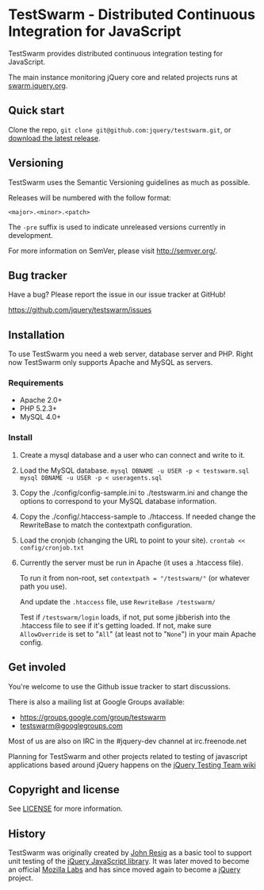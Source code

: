TestSwarm - Distributed Continuous Integration for JavaScript
=================

TestSwarm provides distributed continuous integration testing for JavaScript.

The main instance monitoring jQuery core and related projects runs at
[swarm.jquery.org](http://swarm.jquery.org/).



Quick start
----------

Clone the repo, `git clone git@github.com:jquery/testswarm.git`, or [download
the latest release](https://github.com/jquery/testswarm/zipball/master).



Versioning
----------

TestSwarm uses the Semantic Versioning guidelines as much as possible.

Releases will be numbered with the follow format:

`<major>.<minor>.<patch>`

The `-pre` suffix is used to indicate unreleased versions currently in
development.

For more information on SemVer, please visit http://semver.org/.



Bug tracker
-----------

Have a bug? Please report the issue in our issue tracker at GitHub!

https://github.com/jquery/testswarm/issues



Installation
-----------

To use TestSwarm you need a web server, database server and PHP. Right now
TestSwarm only supports Apache and MySQL as servers.

### Requirements

* Apache 2.0+
* PHP 5.2.3+
* MySQL 4.0+

### Install

1. Create a mysql database and a user who can connect and write to it.

2. Load the MySQL database.
   `mysql DBNAME -u USER -p < testswarm.sql`
   `mysql DBNAME -u USER -p < useragents.sql`

3. Copy the ./config/config-sample.ini to ./testswarm.ini and change the
   options to correspond to your MySQL database information.

4. Copy the ./config/.htaccess-sample to ./htaccess. If needed change the
   RewriteBase to match the contextpath configuration.

5. Load the cronjob (changing the URL to point to your site).
   `crontab << config/cronjob.txt`

6. Currently the server must be run in Apache (it uses a .htaccess file).

   To run it from non-root, set `contextpath = "/testswarm/"` (or whatever
   path you use).

   And update the `.htaccess` file, use `RewriteBase /testswarm/`

   Test if `/testswarm/login` loads, if not, put some jibberish into the
   .htaccess file to see if it's getting loaded. If not, make sure
   `AllowOverride` is set to "`All`" (at least not to "`None`") in your main
   Apache config.



Get involed
---------------------

You're welcome to use the Github issue tracker to start discussions.

There is also a mailing list at Google Groups available:

* https://groups.google.com/group/testswarm
* testswarm@googlegroups.com

Most of us are also on IRC in the #jquery-dev channel at irc.freenode.net

Planning for TestSwarm and other projects related to testing of javascript
applications based around jQuery happens on the [jQuery Testing Team
wiki](http://jquerytesting.pbworks.com)



Copyright and license
---------------------

See [LICENSE](https://raw.github.com/jquery/testswarm/master/LICENSE) for more
information.



History
---------------------

TestSwarm was originally created by [John Resig](http://ejohn.org/) as a basic
tool to support unit testing of the [jQuery JavaScript
library](http://jquery.com). It was later moved to become an official [Mozilla
Labs](http://labs.mozilla.com/) and has since moved again to become a
[jQuery](http://jquery.org/) project.
